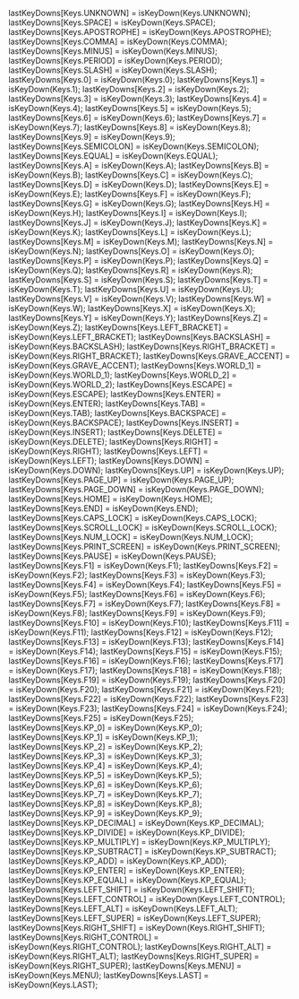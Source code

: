 lastKeyDowns[Keys.UNKNOWN] = isKeyDown(Keys.UNKNOWN);
lastKeyDowns[Keys.SPACE] = isKeyDown(Keys.SPACE);
lastKeyDowns[Keys.APOSTROPHE] = isKeyDown(Keys.APOSTROPHE);
lastKeyDowns[Keys.COMMA] = isKeyDown(Keys.COMMA);
lastKeyDowns[Keys.MINUS] = isKeyDown(Keys.MINUS);
lastKeyDowns[Keys.PERIOD] = isKeyDown(Keys.PERIOD);
lastKeyDowns[Keys.SLASH] = isKeyDown(Keys.SLASH);
lastKeyDowns[Keys.0] = isKeyDown(Keys.0);
lastKeyDowns[Keys.1] = isKeyDown(Keys.1);
lastKeyDowns[Keys.2] = isKeyDown(Keys.2);
lastKeyDowns[Keys.3] = isKeyDown(Keys.3);
lastKeyDowns[Keys.4] = isKeyDown(Keys.4);
lastKeyDowns[Keys.5] = isKeyDown(Keys.5);
lastKeyDowns[Keys.6] = isKeyDown(Keys.6);
lastKeyDowns[Keys.7] = isKeyDown(Keys.7);
lastKeyDowns[Keys.8] = isKeyDown(Keys.8);
lastKeyDowns[Keys.9] = isKeyDown(Keys.9);
lastKeyDowns[Keys.SEMICOLON] = isKeyDown(Keys.SEMICOLON);
lastKeyDowns[Keys.EQUAL] = isKeyDown(Keys.EQUAL);
lastKeyDowns[Keys.A] = isKeyDown(Keys.A);
lastKeyDowns[Keys.B] = isKeyDown(Keys.B);
lastKeyDowns[Keys.C] = isKeyDown(Keys.C);
lastKeyDowns[Keys.D] = isKeyDown(Keys.D);
lastKeyDowns[Keys.E] = isKeyDown(Keys.E);
lastKeyDowns[Keys.F] = isKeyDown(Keys.F);
lastKeyDowns[Keys.G] = isKeyDown(Keys.G);
lastKeyDowns[Keys.H] = isKeyDown(Keys.H);
lastKeyDowns[Keys.I] = isKeyDown(Keys.I);
lastKeyDowns[Keys.J] = isKeyDown(Keys.J);
lastKeyDowns[Keys.K] = isKeyDown(Keys.K);
lastKeyDowns[Keys.L] = isKeyDown(Keys.L);
lastKeyDowns[Keys.M] = isKeyDown(Keys.M);
lastKeyDowns[Keys.N] = isKeyDown(Keys.N);
lastKeyDowns[Keys.O] = isKeyDown(Keys.O);
lastKeyDowns[Keys.P] = isKeyDown(Keys.P);
lastKeyDowns[Keys.Q] = isKeyDown(Keys.Q);
lastKeyDowns[Keys.R] = isKeyDown(Keys.R);
lastKeyDowns[Keys.S] = isKeyDown(Keys.S);
lastKeyDowns[Keys.T] = isKeyDown(Keys.T);
lastKeyDowns[Keys.U] = isKeyDown(Keys.U);
lastKeyDowns[Keys.V] = isKeyDown(Keys.V);
lastKeyDowns[Keys.W] = isKeyDown(Keys.W);
lastKeyDowns[Keys.X] = isKeyDown(Keys.X);
lastKeyDowns[Keys.Y] = isKeyDown(Keys.Y);
lastKeyDowns[Keys.Z] = isKeyDown(Keys.Z);
lastKeyDowns[Keys.LEFT_BRACKET] = isKeyDown(Keys.LEFT_BRACKET);
lastKeyDowns[Keys.BACKSLASH] = isKeyDown(Keys.BACKSLASH);
lastKeyDowns[Keys.RIGHT_BRACKET] = isKeyDown(Keys.RIGHT_BRACKET);
lastKeyDowns[Keys.GRAVE_ACCENT] = isKeyDown(Keys.GRAVE_ACCENT);
lastKeyDowns[Keys.WORLD_1] = isKeyDown(Keys.WORLD_1);
lastKeyDowns[Keys.WORLD_2] = isKeyDown(Keys.WORLD_2);
lastKeyDowns[Keys.ESCAPE] = isKeyDown(Keys.ESCAPE);
lastKeyDowns[Keys.ENTER] = isKeyDown(Keys.ENTER);
lastKeyDowns[Keys.TAB] = isKeyDown(Keys.TAB);
lastKeyDowns[Keys.BACKSPACE] = isKeyDown(Keys.BACKSPACE);
lastKeyDowns[Keys.INSERT] = isKeyDown(Keys.INSERT);
lastKeyDowns[Keys.DELETE] = isKeyDown(Keys.DELETE);
lastKeyDowns[Keys.RIGHT] = isKeyDown(Keys.RIGHT);
lastKeyDowns[Keys.LEFT] = isKeyDown(Keys.LEFT);
lastKeyDowns[Keys.DOWN] = isKeyDown(Keys.DOWN);
lastKeyDowns[Keys.UP] = isKeyDown(Keys.UP);
lastKeyDowns[Keys.PAGE_UP] = isKeyDown(Keys.PAGE_UP);
lastKeyDowns[Keys.PAGE_DOWN] = isKeyDown(Keys.PAGE_DOWN);
lastKeyDowns[Keys.HOME] = isKeyDown(Keys.HOME);
lastKeyDowns[Keys.END] = isKeyDown(Keys.END);
lastKeyDowns[Keys.CAPS_LOCK] = isKeyDown(Keys.CAPS_LOCK);
lastKeyDowns[Keys.SCROLL_LOCK] = isKeyDown(Keys.SCROLL_LOCK);
lastKeyDowns[Keys.NUM_LOCK] = isKeyDown(Keys.NUM_LOCK);
lastKeyDowns[Keys.PRINT_SCREEN] = isKeyDown(Keys.PRINT_SCREEN);
lastKeyDowns[Keys.PAUSE] = isKeyDown(Keys.PAUSE);
lastKeyDowns[Keys.F1] = isKeyDown(Keys.F1);
lastKeyDowns[Keys.F2] = isKeyDown(Keys.F2);
lastKeyDowns[Keys.F3] = isKeyDown(Keys.F3);
lastKeyDowns[Keys.F4] = isKeyDown(Keys.F4);
lastKeyDowns[Keys.F5] = isKeyDown(Keys.F5);
lastKeyDowns[Keys.F6] = isKeyDown(Keys.F6);
lastKeyDowns[Keys.F7] = isKeyDown(Keys.F7);
lastKeyDowns[Keys.F8] = isKeyDown(Keys.F8);
lastKeyDowns[Keys.F9] = isKeyDown(Keys.F9);
lastKeyDowns[Keys.F10] = isKeyDown(Keys.F10);
lastKeyDowns[Keys.F11] = isKeyDown(Keys.F11);
lastKeyDowns[Keys.F12] = isKeyDown(Keys.F12);
lastKeyDowns[Keys.F13] = isKeyDown(Keys.F13);
lastKeyDowns[Keys.F14] = isKeyDown(Keys.F14);
lastKeyDowns[Keys.F15] = isKeyDown(Keys.F15);
lastKeyDowns[Keys.F16] = isKeyDown(Keys.F16);
lastKeyDowns[Keys.F17] = isKeyDown(Keys.F17);
lastKeyDowns[Keys.F18] = isKeyDown(Keys.F18);
lastKeyDowns[Keys.F19] = isKeyDown(Keys.F19);
lastKeyDowns[Keys.F20] = isKeyDown(Keys.F20);
lastKeyDowns[Keys.F21] = isKeyDown(Keys.F21);
lastKeyDowns[Keys.F22] = isKeyDown(Keys.F22);
lastKeyDowns[Keys.F23] = isKeyDown(Keys.F23);
lastKeyDowns[Keys.F24] = isKeyDown(Keys.F24);
lastKeyDowns[Keys.F25] = isKeyDown(Keys.F25);
lastKeyDowns[Keys.KP_0] = isKeyDown(Keys.KP_0);
lastKeyDowns[Keys.KP_1] = isKeyDown(Keys.KP_1);
lastKeyDowns[Keys.KP_2] = isKeyDown(Keys.KP_2);
lastKeyDowns[Keys.KP_3] = isKeyDown(Keys.KP_3);
lastKeyDowns[Keys.KP_4] = isKeyDown(Keys.KP_4);
lastKeyDowns[Keys.KP_5] = isKeyDown(Keys.KP_5);
lastKeyDowns[Keys.KP_6] = isKeyDown(Keys.KP_6);
lastKeyDowns[Keys.KP_7] = isKeyDown(Keys.KP_7);
lastKeyDowns[Keys.KP_8] = isKeyDown(Keys.KP_8);
lastKeyDowns[Keys.KP_9] = isKeyDown(Keys.KP_9);
lastKeyDowns[Keys.KP_DECIMAL] = isKeyDown(Keys.KP_DECIMAL);
lastKeyDowns[Keys.KP_DIVIDE] = isKeyDown(Keys.KP_DIVIDE);
lastKeyDowns[Keys.KP_MULTIPLY] = isKeyDown(Keys.KP_MULTIPLY);
lastKeyDowns[Keys.KP_SUBTRACT] = isKeyDown(Keys.KP_SUBTRACT);
lastKeyDowns[Keys.KP_ADD] = isKeyDown(Keys.KP_ADD);
lastKeyDowns[Keys.KP_ENTER] = isKeyDown(Keys.KP_ENTER);
lastKeyDowns[Keys.KP_EQUAL] = isKeyDown(Keys.KP_EQUAL);
lastKeyDowns[Keys.LEFT_SHIFT] = isKeyDown(Keys.LEFT_SHIFT);
lastKeyDowns[Keys.LEFT_CONTROL] = isKeyDown(Keys.LEFT_CONTROL);
lastKeyDowns[Keys.LEFT_ALT] = isKeyDown(Keys.LEFT_ALT);
lastKeyDowns[Keys.LEFT_SUPER] = isKeyDown(Keys.LEFT_SUPER);
lastKeyDowns[Keys.RIGHT_SHIFT] = isKeyDown(Keys.RIGHT_SHIFT);
lastKeyDowns[Keys.RIGHT_CONTROL] = isKeyDown(Keys.RIGHT_CONTROL);
lastKeyDowns[Keys.RIGHT_ALT] = isKeyDown(Keys.RIGHT_ALT);
lastKeyDowns[Keys.RIGHT_SUPER] = isKeyDown(Keys.RIGHT_SUPER);
lastKeyDowns[Keys.MENU] = isKeyDown(Keys.MENU);
lastKeyDowns[Keys.LAST] = isKeyDown(Keys.LAST);